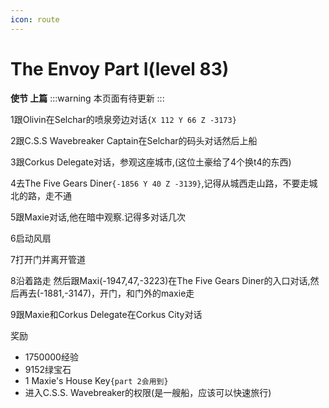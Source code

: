 ```yaml
---
icon: route
---
```


# The Envoy Part I(level 83)
**使节 上篇**
:::warning
本页面有待更新
:::


1跟Olivin在Selchar的喷泉旁边对话`{X 112 Y 66 Z -3173}`

2跟C.S.S Wavebreaker Captain在Selchar的码头对话然后上船

3跟Corkus Delegate对话，参观这座城市,(这位土豪给了4个换t4的东西)

4去The Five Gears Diner`{-1856 Y 40 Z -3139}`,记得从城西走山路，不要走城北的路，走不通

5跟Maxie对话,他在暗中观察.记得多对话几次

6启动风扇

7打开门并离开管道

8沿着路走 然后跟Maxi(-1947,47,-3223)在The Five Gears Diner的入口对话,然后再去(-1881,-3147)，开门，和门外的maxie走

9跟Maxie和Corkus Delegate在Corkus City对话

奖励
+ 1750000经验
+ 9152绿宝石
+ 1 Maxie's House Key`{part 2会用到}`
+ 进入C.S.S. Wavebreaker的权限(是一艘船，应该可以快速旅行)